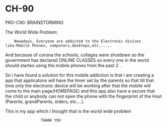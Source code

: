 # CH-90

PRO-C90: BRAINSTORMING

The World Wide Problem:

        Nowadays, Everyone are addicted to the Electronic divices like:Mobile Phones, computers,desktops,etc......
And because of corona the schools, collages were shutdown so the government has declared ONLINE CLASSES so every one in the world should startes using the mobile phones from the past 2 .

So i have found a solution for this mobile addiction is that i am creating a app that applicatons will have the timer set by the parents so that till that time only the electronic device will be working after that the mobile will come to the main page(HOMEPAGE) and this app also have a secure that the child or anybody can not open the phone with the fingerprint of the Host (Parents, grandParents, elders, etc....).


This is my app which i thought that is the world wide problem

                    THANK YOU
 
